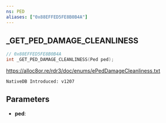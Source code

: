```yaml
---
ns: PED
aliases: ["0x88EFFED5FE8B0B4A"]
---
```

## _GET_PED_DAMAGE_CLEANLINESS

```c
// 0x88EFFED5FE8B0B4A
int _GET_PED_DAMAGE_CLEANLINESS(Ped ped);
```

https://alloc8or.re/rdr3/doc/enums/ePedDamageCleanliness.txt

```
NativeDB Introduced: v1207
```

## Parameters
* **ped**:
